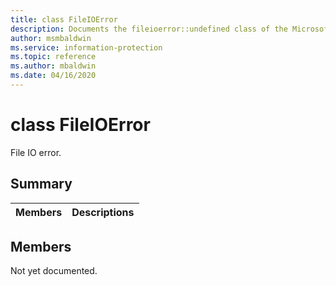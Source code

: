```yaml
---
title: class FileIOError 
description: Documents the fileioerror::undefined class of the Microsoft Information Protection (MIP) SDK.
author: msmbaldwin
ms.service: information-protection
ms.topic: reference
ms.author: mbaldwin
ms.date: 04/16/2020
---
```


# class FileIOError 
File IO error.
  
## Summary
 Members                        | Descriptions                                
--------------------------------|---------------------------------------------
  
## Members
Not yet documented.
